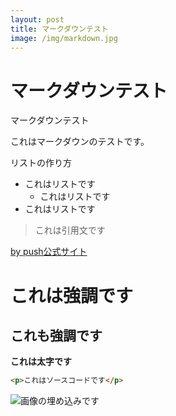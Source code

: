 ```yaml
---
layout: post
title: マークダウンテスト
image: /img/markdown.jpg
---
```



# マークダウンテスト

マークダウンテスト

これはマークダウンのテストです。

リストの作り方

- これはリストです
  - これはリストです
- これはリストです

> これは引用文です

[by push公式サイト](http://by-push.com/)

# これは強調です
## これも強調です
**これは太字です**

```html
<p>これはソースコードです</p>
```

![画像の埋め込みです](http://qiita.com/icons/favicons/public/apple-touch-icon.png "画像の埋め込みです")
